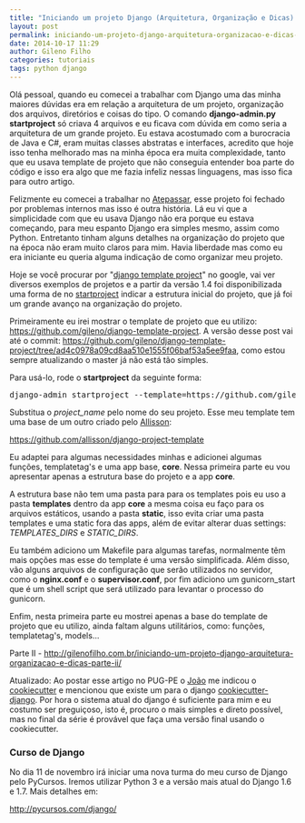 ```yaml
---
title: "Iniciando um projeto Django (Arquitetura, Organização e Dicas) - Parte I"
layout: post
permalink: iniciando-um-projeto-django-arquitetura-organizacao-e-dicas-parte-i
date: 2014-10-17 11:29
author: Gileno Filho
categories: tutoriais
tags: python django
---
```


Olá pessoal, quando eu comecei a trabalhar com Django uma das minha maiores dúvidas era em relação a arquitetura de um projeto, organização dos arquivos, diretórios e coisas do tipo. O comando **django-admin.py startproject** só criava 4 arquivos e eu ficava com dúvida em como seria a arquitetura de um grande projeto. Eu estava acostumado com a burocracia de Java e C#, eram muitas classes abstratas e interfaces, acredito que hoje isso tenha melhorado mas na minha época era muita complexidade, tanto que eu usava template de projeto que não conseguia entender boa parte do código e isso era algo que me fazia infeliz nessas linguagens, mas isso fica para outro artigo.

Felizmente eu comecei a trabalhar no [Atepassar](https://pt-br.facebook.com/AtePassar), esse projeto foi fechado por problemas internos mas isso é outra história. Lá eu vi que a simplicidade com que eu usava Django não era porque eu estava começando, para meu espanto Django era simples mesmo, assim como Python. Entretanto tinham alguns detalhes na organização do projeto que na época não eram muito claros para mim. Havia liberdade mas como eu era iniciante eu queria alguma indicação de como organizar meu projeto.

Hoje se você procurar por "[django template project](http://lmgtfy.com/?q=django+template+project)" no google, vai ver diversos exemplos de projetos e a partir da versão 1.4 foi disponibilizada uma forma de no [startproject](https://docs.djangoproject.com/en/dev/ref/django-admin/#django-admin-startproject) indicar a estrutura inicial do projeto, que já foi um grande avanço na organização do projeto.

Primeiramente eu irei mostrar o template de projeto que eu utilizo: https://github.com/gileno/django-template-project. A versão desse post vai até o commit: https://github.com/gileno/django-template-project/tree/ad4c0978a09cd8aa510e1555f06baf53a5ee9faa, como estou sempre atualizando o master já não está tão simples.

Para usá-lo, rode o **startproject** da seguinte forma:

<pre>django-admin startproject --template=https://github.com/gileno/django-template-project/archive/master.zip --extension=conf --name=Makefile --name=local_settings.py.example project_name</pre>


Substitua o *project_name* pelo nome do seu projeto. Esse meu template tem uma base de um outro criado pelo [Allisson](https://twitter.com/allisson):

https://github.com/allisson/django-project-template

Eu adaptei para algumas necessidades minhas e adicionei algumas funções, templatetag's e uma app base, **core**. Nessa primeira parte eu vou apresentar apenas a estrutura base do projeto e a app **core**.

A estrutura base não tem uma pasta para para os templates pois eu uso a pasta **templates** dentro da app **core** a mesma coisa eu faço para os arquivos estáticos, usando a pasta **static**, isso evita criar uma pasta templates e uma static fora das apps, além de evitar alterar duas settings: *TEMPLATES_DIRS* e *STATIC_DIRS*.

Eu também adiciono um Makefile para algumas tarefas, normalmente têm mais opções mas esse do template é uma versão simplificada. Além disso, vão alguns arquivos de configuração que serão utilizados no servidor, como o **nginx.conf** e o **supervisor.conf**, por fim adiciono um gunicorn_start que é um shell script que será utilizado para levantar o processo do gunicorn.

Enfim, nesta primeira parte eu mostrei apenas a base do template de projeto que eu utilizo, ainda faltam alguns utilitários, como: funções, templatetag's, models...

Parte II - http://gilenofilho.com.br/iniciando-um-projeto-django-arquitetura-organizacao-e-dicas-parte-ii/

Atualizado: Ao postar esse artigo no PUG-PE o [João](http://www.dirtycoder.net) me indicou o [cookiecutter](https://github.com/audreyr/cookiecutter) e mencionou que existe um para o django [cookiecutter-django](https://github.com/pydanny/cookiecutter-django). Por hora o sistema atual do django é suficiente para mim e eu costumo ser preguiçoso, isto é, procuro o mais simples e direto possível, mas no final da série é provável que faça uma versão final usando o cookiecutter.

### Curso de Django
No dia 11 de novembro irá iniciar uma nova turma do meu curso de Django pelo PyCursos. Iremos utilizar Python 3 e a versão mais atual do Django 1.6 e 1.7. Mais detalhes em:

http://pycursos.com/django/
